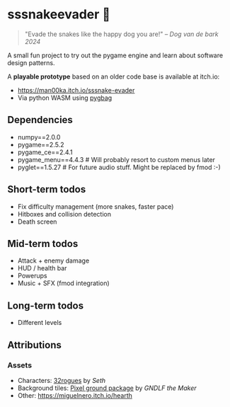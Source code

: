 # sssnakeevader 🐍
> "Evade the snakes like the happy dog you are!" – _Dog van de bark 2024_

A small fun project to try out the pygame engine and learn about software design patterns.

A **playable prototype** based on an older code base is available at itch.io:
- https://man00ka.itch.io/sssnake-evader
- Via python WASM using [pygbag](https://pypi.org/project/pygbag/)


## Dependencies
- numpy==2.0.0
- pygame==2.5.2
- pygame_ce==2.4.1
- pygame_menu==4.4.3  # Will probably resort to custom menus later 
- pyglet==1.5.27  # For future audio stuff. Might be replaced by fmod :-)

## Short-term todos
- Fix difficulty management (more snakes, faster pace)
- Hitboxes and collision detection
- Death screen

## Mid-term todos
- Attack + enemy damage
- HUD / health bar
- Powerups
- Music + SFX (fmod integration)

## Long-term todos
- Different levels

## Attributions
### Assets
  - Characters: [32rogues](https://sethbb.itch.io/32rogues) by _Seth_
  - Background tiles: [Pixel ground package](https://arexxuru.itch.io/pixel-floor-texture-pack-ground-tile) by _GNDLF the Maker_ 
  - Other: https://miguelnero.itch.io/hearth
